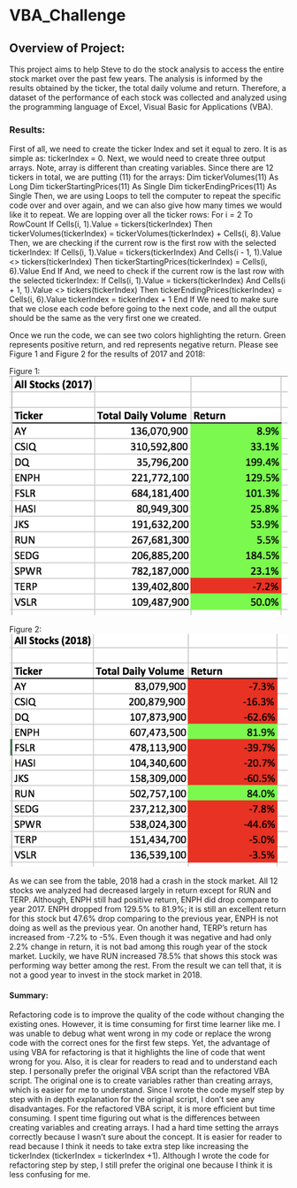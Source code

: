 # VBA_Challenge
## Overview of Project:
This project aims to help Steve to do the stock analysis to access the entire stock market over the past few years. The analysis is informed by the results obtained by the ticker, the total daily volume and return. Therefore, a dataset of the performance of each stock was collected and analyzed using the programming language of Excel, Visual Basic for Applications (VBA).

### Results:
First of all, we need to create the ticker Index and set it equal to zero. It is as simple as: tickerIndex = 0. Next, we would need to create three output arrays. Note, array is different than creating variables. Since there are 12 tickers in total, we are putting (11) for the arrays: 
  Dim tickerVolumes(11) As Long
  Dim tickerStartingPrices(11) As Single
  Dim tickerEndingPrices(11) As Single
Then, we are using Loops to tell the computer to repeat the specific code over and over again, and we can also give how many times we would like it to repeat. We are lopping over all the ticker rows:
  For i = 2 To RowCount
  If Cells(i, 1).Value = tickers(tickerIndex) Then
  tickerVolumes(tickerIndex) = tickerVolumes(tickerIndex) + Cells(i, 8).Value
Then, we are checking if the current row is the first row with the selected tickerIndex:
  If Cells(i, 1).Value = tickers(tickerIndex) And Cells(i - 1, 1).Value <> tickers(tickerIndex) Then
  tickerStartingPrices(tickerIndex) = Cells(i, 6).Value
  End If
And, we need to check if the current row is the last row with the selected tickerIndex:
  If Cells(i, 1).Value = tickers(tickerIndex) And Cells(i + 1, 1).Value <> tickers(tickerIndex) Then
  tickerEndingPrices(tickerIndex) = Cells(i, 6).Value
  tickerIndex = tickerIndex + 1
  End If
We need to make sure that we close each code before going to the next code, and all the output should be the same as the very first one we created.

Once we run the code, we can see two colors highlighting the return. Green represents positive return, and red represents negative return. Please see Figure 1 and Figure 2 for the results of 2017 and 2018:
 
Figure 1: ![VBA_Challenge_2017](Resources/VBA_Challenge_2017.png)

 
Figure 2: ![VBA_Challenge_2018](Resources/VBA_Challenge_2018.png)

As we can see from the table, 2018 had a crash in the stock market. All 12 stocks we analyzed had decreased largely in return except for RUN and TERP. Although, ENPH still had positive return, ENPH did drop compare to year 2017. ENPH dropped from 129.5% to 81.9%; it is still an excellent return for this stock but 47.6% drop comparing to the previous year, ENPH is not doing as well as the previous year. On another hand, TERP’s return has increased from -7.2% to -5%. Even though it was negative and had only 2.2% change in return, it is not bad among this rough year of the stock market. Luckily, we have RUN increased 78.5% that shows this stock was performing way better among the rest. From the result we can tell that, it is not a good year to invest in the stock market in 2018.

#### Summary:
Refactoring code is to improve the quality of the code without changing the existing ones. However, it is time consuming for first time learner like me. I was unable to debug what went wrong in my code or replace the wrong code with the correct ones for the first few steps. Yet, the advantage of using VBA for refactoring is that it highlights the line of code that went wrong for you. Also, it is clear for readers to read and to understand each step. 
  I personally prefer the original VBA script than the refactored VBA script. The original one is to create variables rather than creating arrays, which is easier for me to understand. Since I wrote the code myself step by step with in depth explanation for the original script, I don’t see any disadvantages. For the refactored VBA script, it is more efficient but time consuming. I spent time figuring out what is the differences between creating variables and creating arrays. I had a hard time setting the arrays correctly because I wasn’t sure about the concept. It is easier for reader to read because I think it needs to take extra step like increasing the tickerIndex (tickerIndex = tickerIndex +1). Although I wrote the code for refactoring step by step, I still prefer the original one because I think it is less confusing for me.

